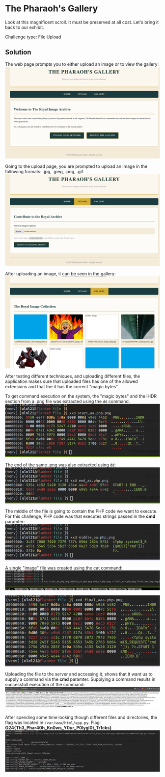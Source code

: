 # The Pharaoh's Gallery
Look at this magnificent scroll. It must be preserved at all cost.
Let's bring it back to our exhibit.

Challenge type: File Upload

## Solution
The web page prompts you to either upload an image or to view the gallery:
![alt text](image.png)

Going to the upload page, you are prompted to upload an image in the following formats: .jpg, .jpeg, .png, .gif.
![alt text](image-1.png)

After uploading an image, it can be seen in the gallery:
![alt text](image-2.png)

After testing different techniques, and uploading different files, the application makes sure that uploaded files has one of the allowed extensions and that the it has the correct "magic bytes".

To get command execution on the system, the "magic bytes" and the IHDR section from a .png file was extracted using the `dd` command. 
![alt text](image-3.png)

The end of the same .png was also extracted using `dd`:
![alt text](image-4.png)

The middle of the file is going to contain the PHP code we want to execute. For this challenge, PHP code was that executes strings passed in the **cmd** paramter:
![alt text](image-5.png)

A single "image" file was created using the cat command:
![alt text](image-6.png)

![alt text](image-7.png)

Uploading the file to the server and accessing it, shows that it want us to supply a command via the **cmd** paramter. Supplying a command results in successfull execution of the command:
![alt text](image-8.png)

After spending some time looking though different files and directories, the flag was located in `/var/www/html/app.py`. Flag: **O24{Th3_Phar40h_Kn0ws_Y0ur_P0lygl0t_Tr1cks}**
![alt text](image-9.png)
